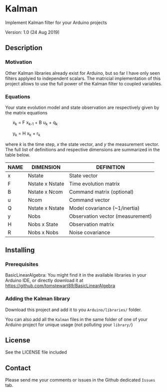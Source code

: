 # Kalman
Implement Kalman filter for your Arduino projects

Version: 1.0 (24 Aug 2019)

## Description

### Motivation

Other Kalman libraries already exist for Arduino, but so far I have only seen filters applyied to independent scalars. The matricial implementation of this project allows to use the full power of the Kalman filter to coupled variables.

### Equations

Your state evolution model and state observation are respectively given by the matrix equations

&nbsp;&nbsp;&nbsp;&nbsp;&nbsp;&nbsp;x<sub>k</sub> = F x<sub>k-1</sub> + B u<sub>k</sub> + q<sub>k</sub>

&nbsp;&nbsp;&nbsp;&nbsp;&nbsp;&nbsp;y<sub>k</sub> = H x<sub>k</sub> + r<sub>k</sub>

where _k_ is the time step, _x_ the state vector, and _y_ the measurement vector. The full list of definitions and respective dimensions are summarized in the table below.

| NAME | DIMENSION       | DEFINITION                       |
|------|-----------------|----------------------------------|
| x    | Nstate          | State vector                     |
| F    | Nstate x Nstate | Time evolution matrix            |
| B    | Nstate x Ncom   | Command matrix (optional)        |
| u    | Ncom            | Command vector                   |
| Q    | Nstate x Nstate | Model covariance (~1/inertia)    |
| y    | Nobs            | Observation vector (measurement) |
| H    | Nobs x State    | Observation matrix               |
| R    | Nobs x Nobs     | Noise covariance                 |

## Installing

### Prerequisites

BasicLinearAlgebra: You might find it in the available libraries in your Arduino IDE, or directly download it at https://github.com/tomstewart89/BasicLinearAlgebra

### Adding the Kalman library

Download this project and add it to you `Arduino/libraries/` folder.

You can also add all the `Kalman` files in the same folder of one of your Arduino project for unique usage (not polluting your `library/`)

## License

See the LICENSE file included

## Contact

Please send me your comments or issues in the Github dedicated `Issues` tab.
